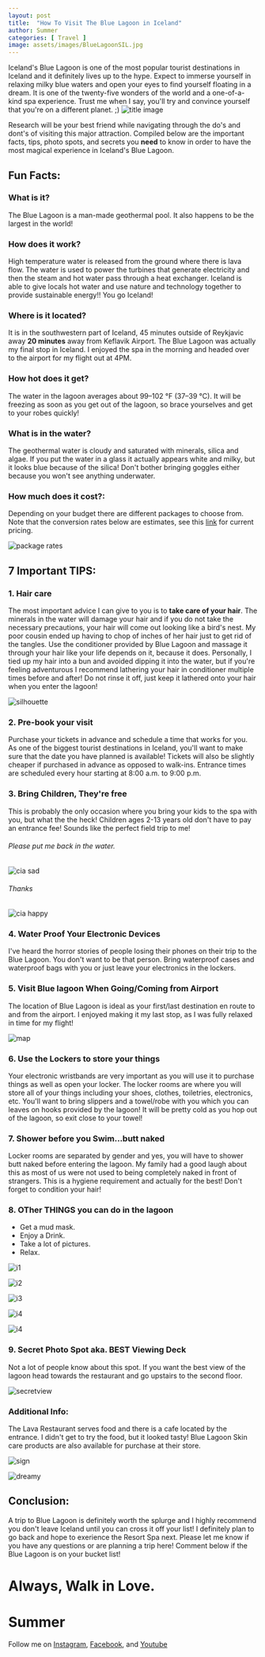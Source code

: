 ```yaml
---
layout: post
title:  "How To Visit The Blue Lagoon in Iceland"
author: Summer
categories: [ Travel ]
image: assets/images/BlueLagoonSIL.jpg
---
```


Iceland's Blue Lagoon is one of the most popular tourist destinations in Iceland and it definitely lives up to the hype. Expect to immerse yourself in relaxing milky blue waters and open your eyes to find yourself floating in a dream. It is one of the twenty-five wonders of the world and a one-of-a-kind spa experience. Trust me when I say, you'll try and convince yourself that you're on a different planet. ;)
![title image](/assets/images/BlueLagoonTitle.jpg)

Research will be your best friend while navigating through the do's and dont's of visiting this major attraction. Compiled below are the important facts, tips, photo spots, and secrets you **need** to know in order to have the most magical experience in Iceland's Blue Lagoon.

## Fun Facts:

### **What is it?**

The Blue Lagoon is a man-made geothermal pool. It also happens to be the largest in the world!

### **How does it work?**

High temperature water is released from the ground where there is lava flow. The water is used to power the turbines that generate electricity and then the steam and hot water pass through a heat exchanger. Iceland is able to give locals hot water and use nature and technology together to provide sustainable energy!! You go Iceland!

### **Where is it located?**

It is in the southwestern part of Iceland, 45 minutes outside of Reykjavic away **20 minutes** away from Keflavik Airport. The Blue Lagoon was actually my final stop in Iceland. I enjoyed the spa in the morning and headed over to the airport for my flight out at 4PM.

### **How hot does it get?**

The water in the lagoon averages about 99–102 °F (37–39 °C). It will be freezing as soon as you get out of the lagoon, so brace yourselves and get to your robes quickly!

### **What is in the water?**

The geothermal water is cloudy and saturated with minerals, silica and algae. If you put the water in a glass it actually appears white and milky, but it looks blue because of the silica! Don't bother bringing goggles either because you won't see anything underwater.

### How much does it cost?:

Depending on your budget there are different packages to choose from. Note that the conversion rates below are estimates, see this [link](https://www.bluelagoon.com/explore) for current pricing.

![package rates](/assets/images/SpaPackageRates.jpg)

## 7 Important TIPS:

### 1. Hair care

The most important advice I can give to you is to **take care of your hair**. The minerals in the water will damage your hair and if you do not take the necessary precautions, your hair will come out looking like a bird's nest. My poor cousin ended up having to chop of inches of her hair just to get rid of the tangles. Use the conditioner provided by Blue Lagoon and massage it through your hair like your life depends on it, because it does. Personally, I tied up my hair into a bun and avoided dipping it into the water, but if you're feeling adventurous I recommend lathering your hair in conditioner multiple times before and after! Do not rinse it off, just keep it lathered onto your hair when you enter the lagoon!

![silhouette](/assets/images/SummerSilhouette.jpg)

### 2. Pre-book your visit

Purchase your tickets in advance and schedule a time that works for you. As one of the biggest tourist destinations in Iceland, you'll want to make sure that the date you have planned is available! Tickets will also be slightly cheaper if purchased in advance as opposed to walk-ins. Entrance times are scheduled every hour starting at 8:00 a.m. to 9:00 p.m.

### 3. Bring Children, They're free

This is probably the only occasion where you bring your kids to the spa with you, but what the the heck! Children ages 2-13 years old don't have to pay an entrance fee! Sounds like the perfect field trip to me!

###### Please put me back in the water.
![cia sad](/assets/images/CiaSad.jpg)
###### Thanks
![cia happy](/assets/images/LuciaFloatingPic.jpg)


### 4. Water Proof Your Electronic Devices

I've heard the horror stories of people losing their phones on their trip to the Blue Lagoon. You don't want to be that person. Bring waterproof cases and waterproof bags with you or just leave your electronics in the lockers.

### 5. Visit Blue lagoon When Going/Coming from Airport

The location of Blue Lagoon is ideal as your first/last destination en route to and from the airport. I enjoyed making it my last stop, as I was fully relaxed in time for my flight!

![map](/assets/images/BlueLagoonMap.jpg)
### 6. Use the Lockers to store your things

Your electronic wristbands are very important as you will use it to purchase things as well as open your locker. The locker rooms are where you will store all of your things including your shoes, clothes, toiletries, electronics, etc. You'll want to bring slippers and a towel/robe with you which you can leaves on hooks provided by the lagoon! It will be pretty cold as you hop out of the lagoon, so exit close to your towel!

### 7. Shower before you Swim...butt naked

Locker rooms are separated by gender and yes, you will have to shower butt naked before entering the lagoon. My family had a good laugh about this as most of us were not used to being completely naked in front of strangers. This is a hygiene requirement and actually for the best! Don't forget to condition your hair!

### 8. OTher THINGS you can do in the lagoon

- Get a mud mask.
- Enjoy a Drink.
- Take a lot of pictures.
- Relax.

![i1](/assets/images/summerlagoon.jpg)

![i2](/assets/images/dreandjvlagoon.jpg)

![i3](/assets/images/drelagoon.jpg)

![i4](/assets/images/FacialMask1.png)

![i4](/assets/images/summerbeer.jpg)
### **9. Secret Photo Spot aka. BEST Viewing Deck**

Not a lot of people know about this spot. If you want the best view of the lagoon head towards the restaurant and go upstairs to the second floor.

![secretview](/assets/images/secretviewingdeck.png)

### Additional Info:

The Lava Restaurant serves food and there is a cafe located by the entrance. I didn't get to try the food, but it looked tasty! Blue Lagoon Skin care products are also available for purchase at their store.

![sign](/assets/images/bluelagoonsign.png)

![dreamy](/assets/images/bluelagoondreamy.png)

## Conclusion:

A trip to Blue Lagoon is definitely worth the splurge and I highly recommend you don't leave Iceland until you can cross it off your list! I definitely plan to go back and hope to exerience the Resort Spa next.
Please let me know if you have any questions or are planning a trip here! Comment below if the Blue Lagoon is on your bucket list!

# Always, Walk in Love.

# Summer

Follow me on [Instagram](http://www.instagram.com/summerislive_), [Facebook](http://www.facebook.com/summerislive), and [Youtube](https://www.youtube.com/channel/UCCSyKD6MYASExRqTrOj5gRw?view_as=subscriber)